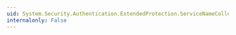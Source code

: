 ```yaml
---
uid: System.Security.Authentication.ExtendedProtection.ServiceNameCollection.Merge(System.Collections.IEnumerable)
internalonly: False
---
```

